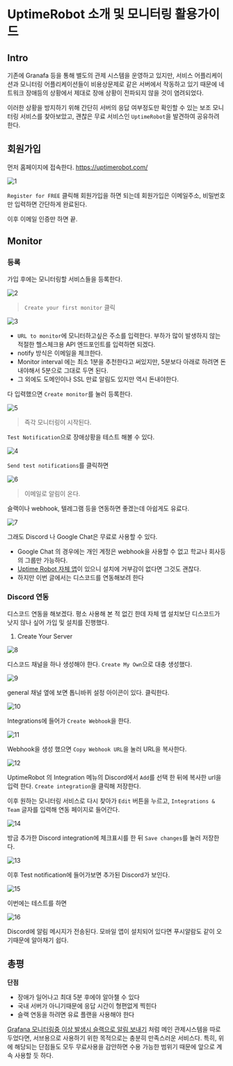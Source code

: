 # UptimeRobot 소개 및 모니터링 활용가이드

## Intro

기존에 Granafa 등을 통해 별도의 관제 시스템을 운영하고 있지만, 서비스 어플리케이션과 모니터링 어플리케이션들이 비용상문제로 같은 서버에서 작동하고 있기 때문에 네트워크 장애등의 상황에서 제대로 장애 상황이 전파되지 않을 것이 염려되었다.

이러한 상황을 방지하기 위해 간단히 서버의 응답 여부정도만 확인할 수 있는 보조 모니터링 서비스를 찾아보았고, 괜찮은 무료 서비스인 `UptimeRobot`을 발견하여 공유하려 한다.

## 회원가입

먼저 홈페이지에 접속한다. https://uptimerobot.com/

![1](https://raw.githubusercontent.com/ShanePark/mdblog/main/devops/monitoring/uptime-robot.assets/1.webp)

`Register for FREE` 클릭해 회원가입을 하면 되는데 회원가입은 이메일주소, 비밀번호만 입력하면 간단하게 완료된다. 

이후 이메일 인증만 하면 끝.

## Monitor

### 등록

가입 후에는 모니터링할 서비스들을 등록한다.

![2](https://raw.githubusercontent.com/ShanePark/mdblog/main/devops/monitoring/uptime-robot.assets/2.webp)

>  `Create your first monitor` 클릭

![3](https://raw.githubusercontent.com/ShanePark/mdblog/main/devops/monitoring/uptime-robot.assets/3.webp)

- `URL to monitor`에 모니터하고싶은 주소를 입력한다. 부하가 많이 발생하지 않는 적절한 헬스체크용 API 엔드포인트를 입력하면 되겠다.
- notify 방식은 이메일을 체크한다.
- Monitor interval 에는 최소 1분을 추천한다고 써있지만, 5분보다 아래로 하려면 돈 내야해서 5분으로 그대로 두면 된다.
- 그 외에도 도메인이나 SSL 만료 알림도 있지만 역시 돈내야한다.

다 입력했으면 `Create monitor`를 눌러 등록한다.

![5](https://raw.githubusercontent.com/ShanePark/mdblog/main/devops/monitoring/uptime-robot.assets/5.webp)

> 즉각 모니터링이 시작된다.

`Test Notification`으로 장애상황을 테스트 해볼 수 있다.

![4](https://raw.githubusercontent.com/ShanePark/mdblog/main/devops/monitoring/uptime-robot.assets/4.webp)

`Send test notifications`를 클릭하면

![6](https://raw.githubusercontent.com/ShanePark/mdblog/main/devops/monitoring/uptime-robot.assets/6.webp)

> 이메일로 알림이 온다.

슬랙이나 webhook, 텔레그램 등을 연동하면 좋겠는데 아쉽게도 유료다.

![7](https://raw.githubusercontent.com/ShanePark/mdblog/main/devops/monitoring/uptime-robot.assets/7.webp)

그래도 Discord 나 Google Chat은 무료로 사용할 수 있다.

- Google Chat 의 경우에는 개인 계정은 webhook을 사용할 수 없고 학교나 회사등의 그룹만 가능하다.
- [Uptime Robot 자체 앱](https://apps.apple.com/us/app/uptimerobot-monitor-anything/id1104878581)이 있으니 설치에 거부감이 없다면 그것도 괜찮다.
- 하지만 이번 글에서는 디스코드를 연동해보려 한다

### Discord 연동

디스코드 연동을 해보겠다. 평소 사용해 본 적 없긴 한데 자체 앱 설치보단 디스코드가 낫지 않나 싶어 가입 및 설치를 진행했다.

1. Create Your Server

![8](https://raw.githubusercontent.com/ShanePark/mdblog/main/devops/monitoring/uptime-robot.assets/8.webp)

디스코드 채널을 하나 생성해야 한다. `Create My Own`으로 대충 생성했다.

![9](https://raw.githubusercontent.com/ShanePark/mdblog/main/devops/monitoring/uptime-robot.assets/9.webp)

general 채널 옆에 보면 톱니바퀴 설정 아이콘이 있다. 클릭한다.

![10](https://raw.githubusercontent.com/ShanePark/mdblog/main/devops/monitoring/uptime-robot.assets/10.webp)

Integrations에 들어가 `Create Webhook`을 한다.

![11](https://raw.githubusercontent.com/ShanePark/mdblog/main/devops/monitoring/uptime-robot.assets/11.webp)

Webhook을 생성 했으면 `Copy Webhook URL`을 눌러 URL을 복사한다.

![12](https://raw.githubusercontent.com/ShanePark/mdblog/main/devops/monitoring/uptime-robot.assets/12.webp)

UptimeRobot 의 Integration 메뉴의 Discord에서 `Add`를 선택 한 뒤에  복사한 url을 입력 한다. `Create integration`을 클릭해 저장한다.

이후 원하는 모니터링 서비스로 다시 찾아가 `Edit` 버튼을 누르고, `Integrations & Team` 글자를 입력해 연동 페이지로 들어간다.

![14](https://raw.githubusercontent.com/ShanePark/mdblog/main/devops/monitoring/uptime-robot.assets/14.webp)

방금 추가한 Discord integration에 체크표시를 한 뒤 `Save changes`를 눌러 저장한다.

![13](https://raw.githubusercontent.com/ShanePark/mdblog/main/devops/monitoring/uptime-robot.assets/13.webp)

이후 Test notification에 들어가보면 추가된 Discord가 보인다.

![15](https://raw.githubusercontent.com/ShanePark/mdblog/main/devops/monitoring/uptime-robot.assets/15.webp)

이번에는 테스트를 하면

![16](https://raw.githubusercontent.com/ShanePark/mdblog/main/devops/monitoring/uptime-robot.assets/16.webp)

Discord에 알림 메시지가 전송된다. 모바일 앱이 설치되어 있다면 푸시알람도 같이 오기때문에 알아채기 쉽다.

## 총평

**단점**

- 장애가 일어나고 최대 5분 후에야 알아챌 수 있다
- 국내 서버가 아니기때문에 응답 시간이 형편없게 찍힌다
- 슬랙 연동을 하려면 유료 플랜을 사용해야 한다

[Grafana 모니터링중 이상 발생시 슬랙으로 알림 보내기](https://shanepark.tistory.com/476) 처럼 메인 관제시스템을 따로 두었다면, 서브용으로 사용하기 위한 목적으로는 충분히 만족스러운 서비스다. 특히, 위에 해당되는 단점들도 모두 무료사용을 감안하면 수용 가능한 범위기 때문에 앞으로 계속 사용할 듯 하다.